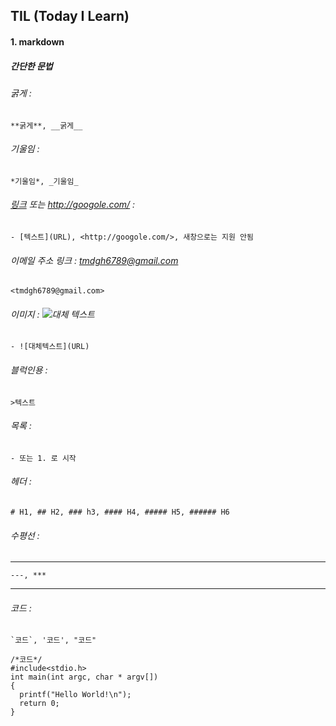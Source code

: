 ## TIL (Today I Learn)

#### 1. markdown 
##### 간단한 문법
###### 굵게 : 
    **굵게**, __굵게__
###### 기울임 : 
    *기울임*, _기울임_
###### [링크](http://googole.com/) 또는 <http://googole.com/> : 
    - [텍스트](URL), <http://googole.com/>, 새창으로는 지원 안됨 
###### 이메일 주소 링크 : <tmdgh6789@gmail.com> 
    <tmdgh6789@gmail.com>
###### 이미지 : ![대체 텍스트](http://www.remotesensing.gov.my/portalarsm/images/tab/G_is_For_Google_New_Logo_Thumb.png)
    - ![대체텍스트](URL)
###### 블럭인용 : 
    >텍스트
###### 목록 : 
    - 또는 1. 로 시작
###### 헤더 : 
    # H1, ## H2, ### h3, #### H4, ##### H5, ###### H6
###### 수평선 : 
---
    ---, ***
***
###### 코드 : 
    `코드`, '코드', "코드"
>
    /*코드*/
    #include<stdio.h>
    int main(int argc, char * argv[])
    {
      printf("Hello World!\n");
      return 0;
    } 
